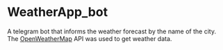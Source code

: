 # WeatherApp_bot
A telegram bot that informs the weather forecast by the name of the city. The [OpenWeatherMap](https://openweathermap.org/api) API was used to get weather data.

